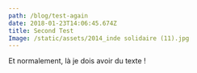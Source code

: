 ```yaml
---
path: /blog/test-again
date: 2018-01-23T14:06:45.674Z
title: Second Test
Image: /static/assets/2014_inde solidaire (11).jpg
---
```

Et normalement, là je dois avoir du texte !
